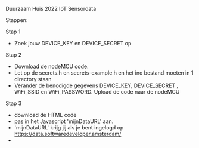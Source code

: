 
Duurzaam Huis 2022 IoT Sensordata


Stappen:

Stap 1
- Zoek jouw DEVICE_KEY en DEVICE_SECRET op

Stap 2
- Download de nodeMCU code. 
- Let op de secrets.h en secrets-example.h en het ino bestand moeten in 1 directory staan
- Verander de benodigde gegevens  DEVICE_KEY, DEVICE_SECRET , WiFi_SSID en WiFi_PASSWORD. Upload de code naar de nodeMCU

Stap 3
- download de HTML code
- pas in het Javascript 'mijnDataURL' aan.
- 'mijnDataURL' krijg jij als je bent ingelogd op https://data.softwaredeveloper.amsterdam/
- 
